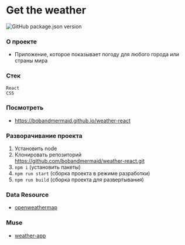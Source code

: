 # Get the weather
![GitHub package.json version](https://img.shields.io/github/package-json/v/bobandmermaid/weather-react?style=flat-square)
### О проекте
+ Приложение, которое показывает погоду для любого города или страны мира  
  
### Стек
`React`  
`CSS`   

### Посмотреть 
+ https://bobandmermaid.github.io/weather-react    

### Разворачивание проекта
1. Установить node     
2. Клонировать репозиторий https://github.com/bobandmermaid/weather-react.git
3. `npm i` (установить пакеты)
4. `npm run start` (сборка проекта в режиме разработки)
5. `npm run build` (сборка проекта для развертывания)

### Data Resource
+ [openweathermap](https://openweathermap.org/api)

### Muse
+ [weather-app](https://dev.to/kgprajwal/learn-react-by-building-a-weather-app-3229)
